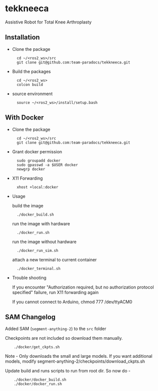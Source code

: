 # tekkneeca
Assistive Robot for Total Knee Arthroplasty

## Installation

- Clone the package

        cd ~/<ros2_ws>/src
        git clone git@github.com:team-paradocs/tekkneeca.git

- Build the packages

        cd ~/<ros2_ws>
        colcon build

- source environment

        source ~/<ros2_ws>/install/setup.bash

## With Docker

- Clone the package

        cd ~/<ros2_ws>/src
        git clone git@github.com:team-paradocs/tekkneeca.git

- Grant docker permission

        sudo groupadd docker
        sudo gpasswd -a $USER docker
        newgrp docker

- X11 Forwarding 

        xhost +local:docker

- Usage

  build the image
  
        ./docker_build.sh
  
  run the image with hardware
  
        ./docker_run.sh
  
  run the image without hardware
  
        ./docker_run_sim.sh
  
  attach a new terminal to current container
  
        ./docker_terminal.sh

- Trouble shooting

  If you encounter "Authorization required, but no authorization protocol specified" failure, run X11 forwarding again

  If you cannot connect to Arduino, chmod 777 /dev/ttyACM0

## SAM Changelog
Added SAM (`segment-anything-2`) to the `src` folder

Checkpoints are not included so download them manually.
 
        ./docker/get_ckpts.sh
Note - Only downloads the small and large models. If you want additional models, modify segment-anything-2/checkpoints/download_ckpts.sh

Update build and runs scripts to run from root dir. So now do - 

        ./docker/docker_build.sh
        ./docker/docker_run.sh


